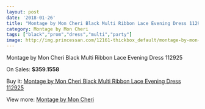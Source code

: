 ```yaml
---
layout: post
date: '2018-01-26'
title: "Montage by Mon Cheri Black Multi Ribbon Lace Evening Dress 112925"
category: Montage by Mon Cheri
tags: ["black","prom","dress","multi","party"]
image: http://img.princessan.com/12161-thickbox_default/montage-by-mon-cheri-black-multi-ribbon-lace-evening-dress-112925.jpg
---
```

Montage by Mon Cheri Black Multi Ribbon Lace Evening Dress 112925

On Sales: **$359.1558**
<a href="https://www.princessan.com/en/montage-by-mon-cheri/5743-montage-by-mon-cheri-black-multi-ribbon-lace-evening-dress-112925.html"><amp-img layout="responsive" width="600" height="600" src="//img.princessan.com/12161-thickbox_default/montage-by-mon-cheri-black-multi-ribbon-lace-evening-dress-112925.jpg" alt="Montage by Mon Cheri Black Multi Ribbon Lace Evening Dress 112925 0" /></a>
<a href="https://www.princessan.com/en/montage-by-mon-cheri/5743-montage-by-mon-cheri-black-multi-ribbon-lace-evening-dress-112925.html"><amp-img layout="responsive" width="600" height="600" src="//img.princessan.com/12162-thickbox_default/montage-by-mon-cheri-black-multi-ribbon-lace-evening-dress-112925.jpg" alt="Montage by Mon Cheri Black Multi Ribbon Lace Evening Dress 112925 1" /></a>

Buy it: [Montage by Mon Cheri Black Multi Ribbon Lace Evening Dress 112925](https://www.princessan.com/en/montage-by-mon-cheri/5743-montage-by-mon-cheri-black-multi-ribbon-lace-evening-dress-112925.html "Montage by Mon Cheri Black Multi Ribbon Lace Evening Dress 112925")

View more: [Montage by Mon Cheri](https://www.princessan.com/en/45-montage-by-mon-cheri "Montage by Mon Cheri")